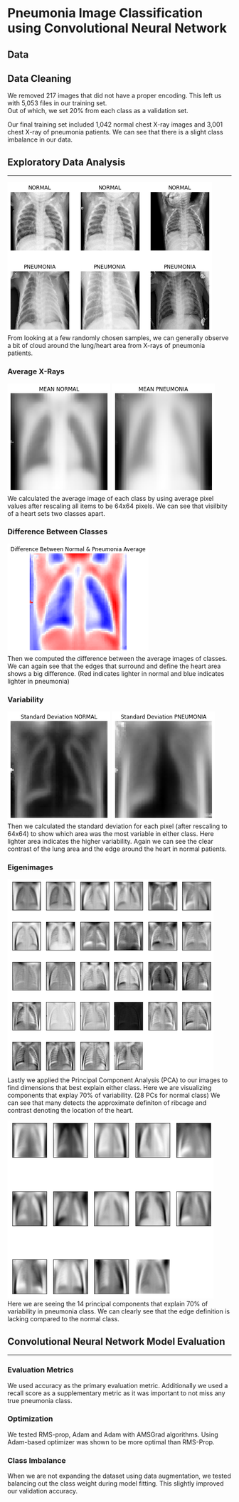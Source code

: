 # Pneumonia Image Classification using Convolutional Neural Network

## Data

## Data Cleaning
We removed 217 images that did not have a proper encoding. This left us with 5,053  files in our training set.  
Out of which, we set 20% from each class as a validation set.  

Our final training set included 1,042 normal chest X-ray images and 3,001 chest X-ray of pneumonia patients. We can see that there is a slight class imbalance in our data.  

## Exploratory Data Analysis
---
![example images](/PNG/example_images.png)  
From looking at a few randomly chosen samples, we can generally observe a bit of cloud around the lung/heart area from X-rays of pneumonia patients.

### Average X-Rays
![average_normal](/PNG/average_normal.png) ![average_pneumonia](/PNG/average_pneumonia.png)  
We calculated the average image of each class by using average pixel values after rescaling all items to be 64x64 pixels. We can see that visilbity of a heart sets two classes apart. 

### Difference Between Classes
![contrast](/PNG/contrast.png)  
Then we computed the difference between the average images of classes. We can again see that the edges that surround and define the heart area shows a big difference. (Red indicates lighter in normal and blue indicates lighter in pneumonia)

### Variability
![std_normal](/PNG/std_normal.png) ![std_pneumonia](/PNG/std_pneumonia.png)  
Then we calculated the standard deviation for each pixel (after rescaling to 64x64) to show which area was the most variable in either class. Here lighter area indicates the higher variability. Again we can see the clear contrast of the lung area and the edge around the heart in normal patients.

### Eigenimages
![eigen_set_normal](/PNG/eigen_set_normal.png)  
Lastly we applied the Principal Component Analysis (PCA) to our images to find dimensions that best explain either class. Here we are visualizing components that explay 70% of variability. (28 PCs for normal class) We can see that many detects the approximate definiton of ribcage and contrast denoting the location of the heart. 

![eigen_set_pneumonia](/PNG/eigen_set_pneumonia.png)  
Here we are seeing the 14 principal components that explain 70% of variability in pneumonia class. We can clearly see that the edge definition is lacking compared to the normal class.


## Convolutional Neural Network Model Evaluation
---
### Evaluation Metrics
We used accuracy as the primary evaluation metric. Additionally we used a recall score as a supplementary metric as it was important to not miss any true pneumonia class. 

### Optimization 
We tested RMS-prop, Adam and Adam with AMSGrad algorithms. Using Adam-based optimizer was shown to be more optimal than RMS-Prop.

### Class Imbalance
When we are not expanding the dataset using data augmentation, we tested balancing out the class weight during model fitting. This slightly improved our validation accuracy. 



